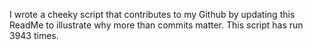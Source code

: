 I wrote a cheeky script that contributes to my Github by updating this ReadMe to illustrate why more than commits matter. This script has run 3943 times.